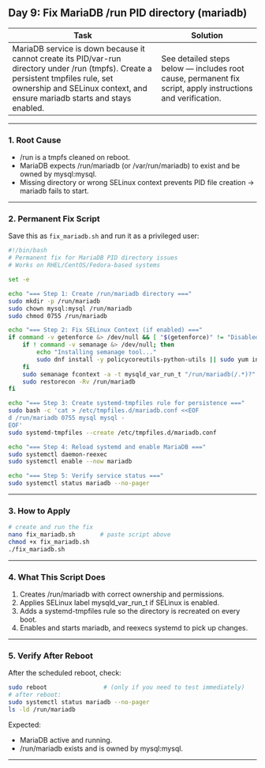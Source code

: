 ## Day 9: Fix MariaDB /run PID directory (mariadb)

| Task                                                                                                                                                                                                              | Solution                                                                                                   |
| ----------------------------------------------------------------------------------------------------------------------------------------------------------------------------------------------------------------- | ---------------------------------------------------------------------------------------------------------- |
| MariaDB service is down because it cannot create its PID/var-run directory under /run (tmpfs). Create a persistent tmpfiles rule, set ownership and SELinux context, and ensure mariadb starts and stays enabled. | See detailed steps below — includes root cause, permanent fix script, apply instructions and verification. |

---

### 1. Root Cause

- /run is a tmpfs cleaned on reboot.
- MariaDB expects /run/mariadb (or /var/run/mariadb) to exist and be owned by mysql:mysql.
- Missing directory or wrong SELinux context prevents PID file creation → mariadb fails to start.

---

### 2. Permanent Fix Script

Save this as `fix_mariadb.sh` and run it as a privileged user:

```bash
#!/bin/bash
# Permanent fix for MariaDB PID directory issues
# Works on RHEL/CentOS/Fedora-based systems

set -e

echo "=== Step 1: Create /run/mariadb directory ==="
sudo mkdir -p /run/mariadb
sudo chown mysql:mysql /run/mariadb
sudo chmod 0755 /run/mariadb

echo "=== Step 2: Fix SELinux Context (if enabled) ==="
if command -v getenforce &> /dev/null && [ "$(getenforce)" != "Disabled" ]; then
    if ! command -v semanage &> /dev/null; then
        echo "Installing semanage tool..."
        sudo dnf install -y policycoreutils-python-utils || sudo yum install -y policycoreutils-python
    fi
    sudo semanage fcontext -a -t mysqld_var_run_t "/run/mariadb(/.*)?"
    sudo restorecon -Rv /run/mariadb
fi

echo "=== Step 3: Create systemd-tmpfiles rule for persistence ==="
sudo bash -c 'cat > /etc/tmpfiles.d/mariadb.conf <<EOF
d /run/mariadb 0755 mysql mysql -
EOF'
sudo systemd-tmpfiles --create /etc/tmpfiles.d/mariadb.conf

echo "=== Step 4: Reload systemd and enable MariaDB ==="
sudo systemctl daemon-reexec
sudo systemctl enable --now mariadb

echo "=== Step 5: Verify service status ==="
sudo systemctl status mariadb --no-pager
```

---

### 3. How to Apply

```bash
# create and run the fix
nano fix_mariadb.sh       # paste script above
chmod +x fix_mariadb.sh
./fix_mariadb.sh
```

---

### 4. What This Script Does

1. Creates /run/mariadb with correct ownership and permissions.
2. Applies SELinux label mysqld_var_run_t if SELinux is enabled.
3. Adds a systemd-tmpfiles rule so the directory is recreated on every boot.
4. Enables and starts mariadb, and reexecs systemd to pick up changes.

---

### 5. Verify After Reboot

After the scheduled reboot, check:

```bash
sudo reboot                # (only if you need to test immediately)
# after reboot:
sudo systemctl status mariadb --no-pager
ls -ld /run/mariadb
```

Expected:

- MariaDB active and running.
- /run/mariadb exists and is owned by mysql:mysql.

---
